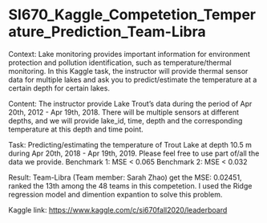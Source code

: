 # SI670_Kaggle_Competetion_Temperature_Prediction_Team-Libra

Context:
Lake monitoring provides important information for environment protection and pollution identification, such as temperature/thermal monitoring. In this Kaggle task, the instructor will provide thermal sensor data for multiple lakes and ask you to predict/estimate the temperature at a certain depth for certain lakes.

Content:
The instructor provide Lake Trout’s data during the period of Apr 20th, 2012 - Apr 19th, 2018. There will be multiple sensors at different depths, and we will provide lake_id, time, depth and the corresponding temperature at this depth and time point. 

Task:
Predicting/estimating the temperature of Trout Lake at depth 10.5 m during Apr 20th, 2018 - Apr 19th, 2019. Please feel free to use part of/all the data we provide. 
Benchmark 1:  MSE < 0.065
Benchmark 2:  MSE < 0.032

Result: Team-Libra (Team member: Sarah Zhao) get the MSE: 0.02451, ranked the 13th among the 48 teams in this competetion.
I used the Ridge regression model and dimention expantion to solve this problem.

Kaggle link: https://www.kaggle.com/c/si670fall2020/leaderboard








